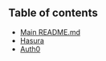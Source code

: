 ## Table of contents

- [Main README.md](../README.md)
- [Hasura](./hasura/README.md)
- [Auth0](./hasura/README.md)

